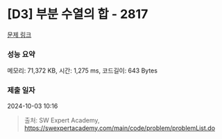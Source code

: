 # [D3] 부분 수열의 합 - 2817 

[문제 링크](https://swexpertacademy.com/main/code/problem/problemDetail.do?contestProbId=AV7IzvG6EksDFAXB) 

### 성능 요약

메모리: 71,372 KB, 시간: 1,275 ms, 코드길이: 643 Bytes

### 제출 일자

2024-10-03 10:16



> 출처: SW Expert Academy, https://swexpertacademy.com/main/code/problem/problemList.do